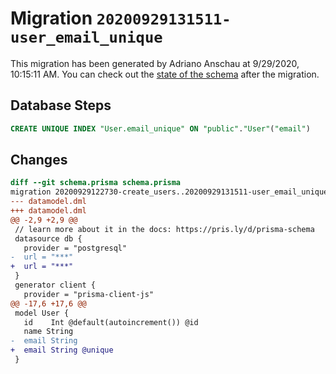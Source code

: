 # Migration `20200929131511-user_email_unique`

This migration has been generated by Adriano Anschau at 9/29/2020, 10:15:11 AM.
You can check out the [state of the schema](./schema.prisma) after the migration.

## Database Steps

```sql
CREATE UNIQUE INDEX "User.email_unique" ON "public"."User"("email")
```

## Changes

```diff
diff --git schema.prisma schema.prisma
migration 20200929122730-create_users..20200929131511-user_email_unique
--- datamodel.dml
+++ datamodel.dml
@@ -2,9 +2,9 @@
 // learn more about it in the docs: https://pris.ly/d/prisma-schema
 datasource db {
   provider = "postgresql"
-  url = "***"
+  url = "***"
 }
 generator client {
   provider = "prisma-client-js"
@@ -17,6 +17,6 @@
 model User {
   id    Int @default(autoincrement()) @id
   name String
-  email String
+  email String @unique
 }
```


